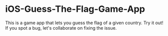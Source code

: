 # iOS-Guess-The-Flag-Game-App
This is a game app that lets you guess the flag of a given country. Try it out! If you spot a bug, let's collaborate on fixing the issue. 

